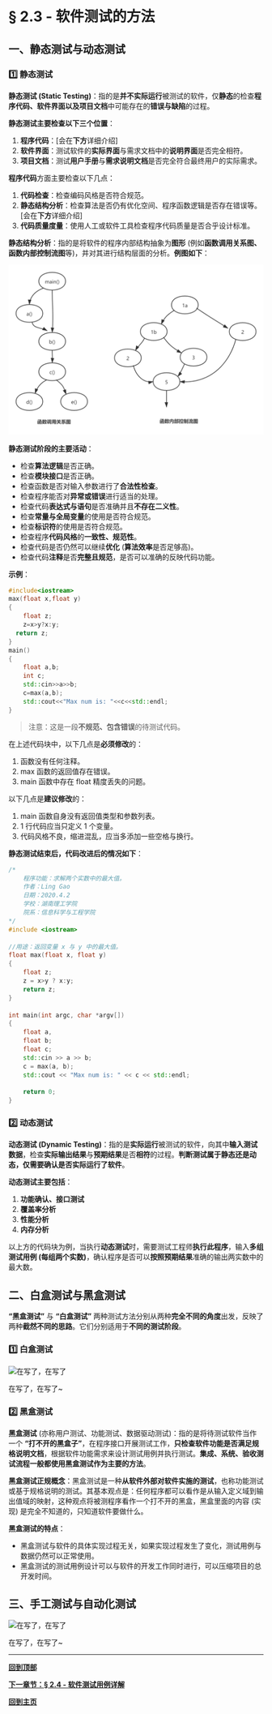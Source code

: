 # § 2.3 - 软件测试的方法

## 一、静态测试与动态测试

### :one: 静态测试

**静态测试 (Static Testing)**：指的是**并不实际运行**被测试的软件，仅**静态**的检查**程序代码、软件界面以及项目文档**中可能存在的**错误与缺陷**的过程。

**静态测试主要检查以下三个位置**：

1. **程序代码**：[会在**下方**详细介绍]
2. **软件界面**：测试软件的**实际界面**与需求文档中的**说明界面**是否完全相符。
3. **项目文档**：测试**用户手册**与**需求说明文档**是否完全符合最终用户的实际需求。

**程序代码**方面主要检查以下几点：

1. **代码检查**：检查编码风格是否符合规范。
2. **静态结构分析**：检查算法是否仍有优化空间、程序函数逻辑是否存在错误等。[会在**下方**详细介绍]
3. **代码质量度量**：使用人工或软件工具检查程序代码质量是否合乎设计标准。

**静态结构分析**：指的是将软件的程序内部结构抽象为**图形** (例如**函数调用关系图、函数内部控制流图**等)，并对其进行结构层面的分析。**例图如下**：

![静态结构分析](https://github.com/Lingggao/Software-Testing-Basics/blob/master/%E7%AC%AC%E4%BA%8C%E7%AB%A0/2_3_%E9%9D%99%E6%80%81%E7%BB%93%E6%9E%84%E5%88%86%E6%9E%90.png?raw=true)

**静态测试阶段的主要活动**：

- 检查**算法逻辑**是否正确。
- 检查**模块接口**是否正确。
- 检查函数是否对输入参数进行了**合法性检查**。
- 检查程序能否对**异常或错误**进行适当的处理。
- 检查代码**表达式与语句**是否准确并且**不存在二义性**。
- 检查**常量与全局变量**的使用是否符合规范。
- 检查**标识符**的使用是否符合规范。
- 检查程序**代码风格**的**一致性、规范性**。
- 检查代码是否仍然可以继续**优化** (**算法效率**是否足够高)。
- 检查代码**注释**是否**完整且规范**，是否可以准确的反映代码功能。

**示例**：

``` c++
#include<iostream>
max(float x,float y)
{
    float z;
    z=x>y?x:y;
  return z;
}
main()
{
    float a,b;
    int c;
    std::cin>>a>>b;
    c=max(a,b);
    std::cout<<"Max num is: "<<c<<std::endl;
}
```

> 注意：这是一段**不规范、包含错误**的待测试代码。

在上述代码块中，以下几点是**必须修改**的：

1. 函数没有任何注释。
2. max 函数的返回值存在错误。
3. main 函数中存在 float 精度丢失的问题。

以下几点是**建议修改**的：

1. main 函数自身没有返回值类型和参数列表。
2. 1 行代码应当只定义 1 个变量。
3. 代码风格不良，缩进混乱，应当多添加一些空格与换行。

**静态测试结束后，代码改进后的情况如下**：

``` c++
/*
    程序功能：求解两个实数中的最大值。
    作者：Ling Gao
    日期：2020.4.2
    学校：湖南理工学院
    院系：信息科学与工程学院
*/
#include <iostream>

//用途：返回变量 x 与 y 中的最大值。
float max(float x, float y)
{
    float z;
    z = x>y ? x:y;
    return z;
}

int main(int argc, char *argv[])
{
    float a,
    float b;
    float c;
    std::cin >> a >> b;
    c = max(a, b);
    std::cout << "Max num is: " << c << std::endl;
	
    return 0;
}
```

### :two: 动态测试

**动态测试 (Dynamic Testing)**：指的是**实际运行**被测试的软件，向其中**输入测试数据**，检查**实际输出结果**与**预期结果**是否**相符**的过程。**判断测试属于静态还是动态，仅需要确认是否实际运行了软件**。

**动态测试主要包括**：

1. **功能确认、接口测试**
2. **覆盖率分析**
3. **性能分析**
4. **内存分析**

以上方的代码块为例，当执行**动态测试**时，需要测试工程师**执行此程序**，输入**多组测试用例 (每组两个实数)**，确认程序是否可以**按照预期结果**准确的输出两实数中的最大数。

## 二、白盒测试与黑盒测试

**“黑盒测试”** 与 **“白盒测试”** 两种测试方法分别从两种**完全不同的角度**出发，反映了两种**截然不同的思路**。它们分别适用于**不同的测试阶段**。

### :one: 白盒测试

![在写了，在写了](https://th.bing.com/th?id=OIP.42HxzoZHDC56sK2g6u2D1QAAAA&pid=Api&rs=1)

在写了，在写了~

### :two: 黑盒测试

**黑盒测试** (亦称用户测试、功能测试、数据驱动测试)：指的是将待测试软件当作一个 **“打不开的黑盒子”**，在程序接口开展测试工作，**只检查软件功能是否满足规格说明文档**，根据软件功能需求来设计测试用例并执行测试。**集成、系统、验收测试流程一般都使用黑盒测试作为主要的方法**。

**黑盒测试正规概念**：黑盒测试是一种**从软件外部对软件实施的测试**，也称功能测试或基于规格说明的测试。其基本观点是：任何程序都可以看作是从输入定义域到输出值域的映射，这种观点将被测程序看作一个打不开的黑盒，黑盒里面的内容 (实现) 是完全不知道的，只知道软件要做什么。

**黑盒测试的特点**：

- 黑盒测试与软件的具体实现过程无关，如果实现过程发生了变化，测试用例与数据仍然可以正常使用。
- 黑盒测试的测试用例设计可以与软件的开发工作同时进行，可以压缩项目的总开发时间。

## 三、手工测试与自动化测试

![在写了，在写了](https://th.bing.com/th?id=OIP.42HxzoZHDC56sK2g6u2D1QAAAA&pid=Api&rs=1)

在写了，在写了~

---
[**回到顶部**](https://github.com/Lingggao/Software-Testing-Basics/blob/master/%E7%AC%AC%E4%BA%8C%E7%AB%A0/2_3_%E8%BD%AF%E4%BB%B6%E6%B5%8B%E8%AF%95%E7%9A%84%E6%96%B9%E6%B3%95.md#-23---%E8%BD%AF%E4%BB%B6%E6%B5%8B%E8%AF%95%E7%9A%84%E6%96%B9%E6%B3%95)

[**下一章节：§ 2.4 - 软件测试用例详解**]()

[**回到主页**](https://github.com/Lingggao/Software-Testing-Basics#%E8%BD%AF%E4%BB%B6%E6%B5%8B%E8%AF%95%E5%9F%BA%E7%A1%80)